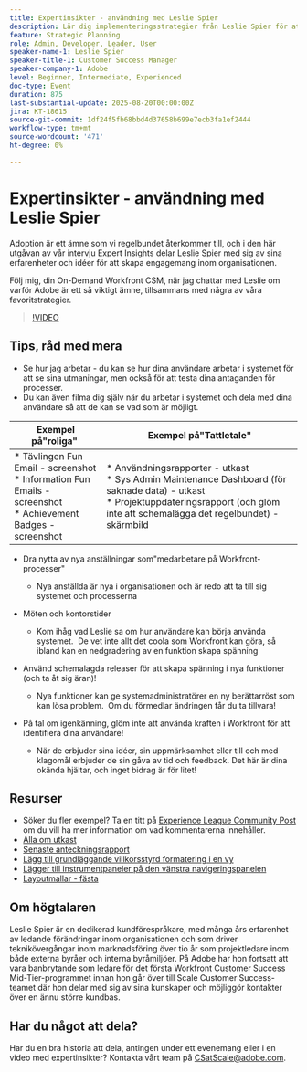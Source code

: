 ```yaml
---
title: Expertinsikter - användning med Leslie Spier
description: Lär dig implementeringsstrategier från Leslie Spier för att öka Workfront engagemang, förbättra processerna och ta hänsyn till användarbidrag.
feature: Strategic Planning
role: Admin, Developer, Leader, User
speaker-name-1: Leslie Spier
speaker-title-1: Customer Success Manager
speaker-company-1: Adobe
level: Beginner, Intermediate, Experienced
doc-type: Event
duration: 875
last-substantial-update: 2025-08-20T00:00:00Z
jira: KT-18615
source-git-commit: 1df24f5fb68bbd4d37658b699e7ecb3fa1ef2444
workflow-type: tm+mt
source-wordcount: '471'
ht-degree: 0%

---
```



# Expertinsikter - användning med Leslie Spier

Adoption är ett ämne som vi regelbundet återkommer till, och i den här utgåvan av vår intervju Expert Insights delar Leslie Spier med sig av sina erfarenheter och idéer för att skapa engagemang inom organisationen.

Följ mig, din On-Demand Workfront CSM, när jag chattar med Leslie om varför Adobe är ett så viktigt ämne, tillsammans med några av våra favoritstrategier.

>[!VIDEO](https://video.tv.adobe.com/v/3469893/?learn=on&enablevpops)

## Tips, råd med mera

* Se hur jag arbetar - du kan se hur dina användare arbetar i systemet för att se sina utmaningar, men också för att testa dina antaganden för processer. 
* Du kan även filma dig själv när du arbetar i systemet och dela med dina användare så att de kan se vad som är möjligt. 


| Exempel på&quot;roliga&quot;  | Exempel på&quot;Tattletale&quot; |
|---|---|
| * Tävlingen Fun Email - screenshot <br> * Information Fun Emails - screenshot <br> * Achievement Badges - screenshot  | * Användningsrapporter - utkast <br> * Sys Admin Maintenance Dashboard (för saknade data) - utkast <br> * Projektuppdateringsrapport (och glöm inte att schemalägga det regelbundet) - skärmbild |


* Dra nytta av nya anställningar som&quot;medarbetare på Workfront-processer&quot; 
   * Nya anställda är nya i organisationen och är redo att ta till sig systemet och processerna 

* Möten och kontorstider 
   * Kom ihåg vad Leslie sa om hur användare kan börja använda systemet.  De vet inte allt det coola som Workfront kan göra, så ibland kan en nedgradering av en funktion skapa spänning 

* Använd schemalagda releaser för att skapa spänning i nya funktioner (och ta åt sig äran)! 
   * Nya funktioner kan ge systemadministratörer en ny berättarröst som kan lösa problem.  Om du förmedlar ändringen får du ta tillvara! 

* På tal om igenkänning, glöm inte att använda kraften i Workfront för att identifiera dina användare! 
   * När de erbjuder sina idéer, sin uppmärksamhet eller till och med klagomål erbjuder de sin gåva av tid och feedback. Det här är dina okända hjältar, och inget bidrag är för litet!  

## Resurser

* Söker du fler exempel? Ta en titt på [Experience League Community Post](https://experienceleaguecommunities.adobe.com/t5/workfront-discussions/video-august-2023-workfront-expert-insights-adoption-with-leslie/td-p/613314) om du vill ha mer information om vad kommentarerna innehåller.
* [Alla om utkast](https://experienceleague.adobe.com/docs/workfront/using/administration-and-setup/blueprints/blueprints.html?lang=en)
* [Senaste anteckningsrapport](https://experienceleague.adobe.com/docs/workfront/using/basics/update-work-items-view-updates/view-all-updates-in-a-report.html?lang=en)
* [Lägg till grundläggande villkorsstyrd formatering i en vy](https://experienceleague.adobe.com/docs/workfront-learn/tutorials-workfront/reporting/basic-reporting/add-basic-conditional-formatting-to-a-view.html?lang=en)
* [Lägger till instrumentpaneler på den vänstra navigeringspanelen](https://experienceleague.adobe.com/docs/workfront/using/basics/navigate/simplified-left-navigation.html?lang=en)
* [Layoutmallar - fästa](https://experienceleague.adobe.com/docs/workfront/using/administration-and-setup/customize/layout-templates/customize-pinned-pages.html?lang=en)

## Om högtalaren

Leslie Spier är en dedikerad kundförespråkare, med många års erfarenhet av ledande förändringar inom organisationen och som driver teknikövergångar inom marknadsföring över tio år som projektledare inom både externa byråer och interna byråmiljöer. På Adobe har hon fortsatt att vara banbrytande som ledare för det första Workfront Customer Success Mid-Tier-programmet innan hon går över till Scale Customer Success-teamet där hon delar med sig av sina kunskaper och möjliggör kontakter över en ännu större kundbas. 

## Har du något att dela?

Har du en bra historia att dela, antingen under ett evenemang eller i en video med expertinsikter? Kontakta vårt team på [CSatScale@adobe.com](mailto:CSatScale@adobe.com).
